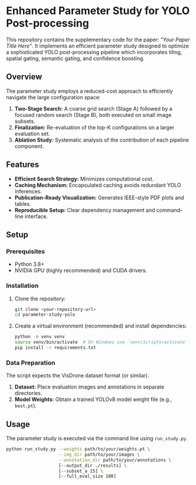 # Enhanced Parameter Study for YOLO Post-processing

This repository contains the supplementary code for the paper: *"Your Paper Title Here"*. It implements an efficient parameter study designed to optimize a sophisticated YOLO post-processing pipeline which incorporates tiling, spatial gating, semantic gating, and confidence boosting.

## Overview

The parameter study employs a reduced-cost approach to efficiently navigate the large configuration space:

1.  **Two-Stage Search:** A coarse grid search (Stage A) followed by a focused random search (Stage B), both executed on small image subsets.
2.  **Finalization:** Re-evaluation of the top-K configurations on a larger evaluation set.
3.  **Ablation Study:** Systematic analysis of the contribution of each pipeline component.

## Features

*   **Efficient Search Strategy:** Minimizes computational cost.
*   **Caching Mechanism:** Encapsulated caching avoids redundant YOLO inferences.
*   **Publication-Ready Visualization:** Generates IEEE-style PDF plots and tables.
*   **Reproducible Setup:** Clear dependency management and command-line interface.

## Setup

### Prerequisites

*   Python 3.8+
*   NVIDIA GPU (highly recommended) and CUDA drivers.

### Installation

1.  Clone the repository:
    ```bash
    git clone <your-repository-url>
    cd parameter-study-yolo
    ```

2.  Create a virtual environment (recommended) and install dependencies:
    ```bash
    python -m venv venv
    source venv/bin/activate  # On Windows use `venv\Scripts\activate`
    pip install -r requirements.txt
    ```

### Data Preparation

The script expects the VisDrone dataset format (or similar).

1.  **Dataset:** Place evaluation images and annotations in separate directories.
2.  **Model Weights:** Obtain a trained YOLOv8 model weight file (e.g., `best.pt`).

## Usage

The parameter study is executed via the command line using `run_study.py`.

```bash
python run_study.py --weights path/to/your/weights.pt \
                    --img_dir path/to/your/images \
                    --annotation_dir path/to/your/annotations \
                    [--output_dir ./results] \
                    [--subset_a 15] \
                    [--full_eval_size 100]